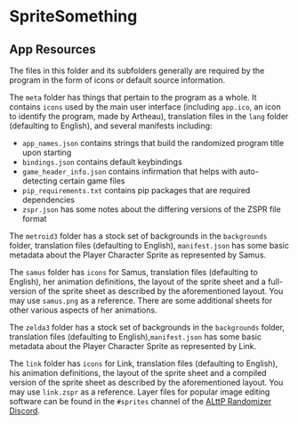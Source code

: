# SpriteSomething

## App Resources

The files in this folder and its subfolders generally are required by the program in the form of icons or default source information.

The `meta` folder has things that pertain to the program as a whole. It contains `icons` used by the main user interface (including `app.ico`, an icon to identify the program, made by Artheau), translation files in the `lang` folder (defaulting to English), and several manifests including:
* `app_names.json` contains strings that build the randomized program title upon starting
* `bindings.json` contains default keybindings
* `game_header_info.json` contains infirmation that helps with auto-detecting certain game files
* `pip_requirements.txt` contains pip packages that are required dependencies
* `zspr.json` has some notes about the differing versions of the ZSPR file format

The `metroid3` folder has a stock set of backgrounds in the `backgrounds` folder, translation files (defaulting to English), `manifest.json` has some basic metadata about the Player Character Sprite as represented by Samus.

The `samus` folder has `icons` for Samus, translation files (defaulting to English), her animation definitions, the layout of the sprite sheet and a full-version of the sprite sheet as described by the aforementioned layout. You may use `samus.png` as a reference. There are some additional sheets for other various aspects of her animations.

The `zelda3` folder has a stock set of backgrounds in the `backgrounds` folder, translation files (defaulting to English),`manifest.json` has some basic metadata about the Player Character Sprite as represented by Link.

The `link` folder has `icons` for Link, translation files (defaulting to English), his animation definitions, the layout of the sprite sheet and a compiled version of the sprite sheet as described by the aforementioned layout. You may use `link.zspr` as a reference. Layer files for popular image editing software can be found in the `#sprites` channel of the [ALttP Randomizer Discord](http://discord.gg/alttprandomizer).
